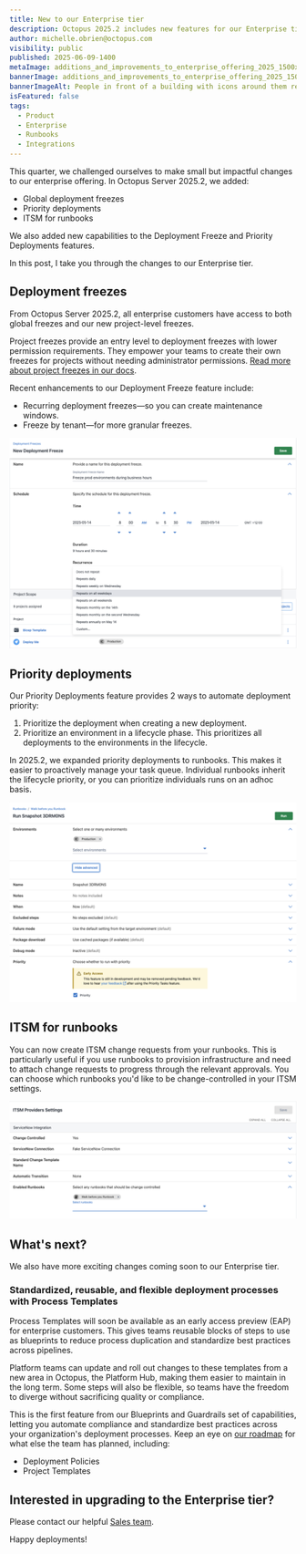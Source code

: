 ```yaml
---
title: New to our Enterprise tier
description: Octopus 2025.2 includes new features for our Enterprise tier.
author: michelle.obrien@octopus.com
visibility: public
published: 2025-06-09-1400
metaImage: additions_and_improvements_to_enterprise_offering_2025_1500x800.jpg
bannerImage: additions_and_improvements_to_enterprise_offering_2025_1500x800.jpg
bannerImageAlt: People in front of a building with icons around them representing security and data.
isFeatured: false
tags: 
  - Product
  - Enterprise
  - Runbooks
  - Integrations
---
```


This quarter, we challenged ourselves to make small but impactful changes to our enterprise offering. In Octopus Server 2025.2, we added:

- Global deployment freezes 
- Priority deployments 
- ITSM for runbooks 

We also added new capabilities to the Deployment Freeze and Priority Deployments features.

In this post, I take you through the changes to our Enterprise tier.

## Deployment freezes

From Octopus Server 2025.2, all enterprise customers have access to both global freezes and our new project-level freezes. 

Project freezes provide an entry level to deployment freezes with lower permission requirements. They empower your teams to create their own freezes for projects without needing administrator permissions. [Read more about project freezes in our docs](https://octopus.com/docs/deployments/deployment-freezes/project-deployment-freezes).

Recent enhancements to our Deployment Freeze feature include:

- Recurring deployment freezes—so you can create maintenance windows.
- Freeze by tenant—for more granular freezes.

![Create Deployment Freeze window showing new functionality of recurring freezes](global-freeze.png)

## Priority deployments

Our Priority Deployments feature provides 2 ways to automate deployment priority:

1. Prioritize the deployment when creating a new deployment.
2. Prioritize an environment in a lifecycle phase. This prioritizes all deployments to the environments in the lifecycle.

In 2025.2, we expanded priority deployments to runbooks. This makes it easier to proactively manage your task queue. Individual runbooks inherit the lifecycle priority, or you can prioritize individuals runs on an adhoc basis.

![New Runbook run window showing new functionality of Priority Deployments for Runbooks](priority-runbooks.png)

## ITSM for runbooks

You can now create ITSM change requests from your runbooks. This is particularly useful if you use runbooks to provision infrastructure and need to attach change requests to progress through the relevant approvals. You can choose which runbooks you'd like to be change-controlled in your ITSM settings.

![ITSM settings window showing new functionality of ITSM for Runbooks](itsm-runbooks.png)

## What's next?

We also have more exciting changes coming soon to our Enterprise tier.

### Standardized, reusable, and flexible deployment processes with Process Templates

Process Templates will soon be available as an early access preview (EAP) for enterprise customers. This gives teams reusable blocks of steps to use as blueprints to reduce process duplication and standardize best practices across pipelines. 

Platform teams can update and roll out changes to these templates from a new area in Octopus, the Platform Hub, making them easier to maintain in the long term. Some steps will also be flexible, so teams have the freedom to diverge without sacrificing quality or compliance.     

This is the first feature from our Blueprints and Guardrails set of capabilities, letting you automate compliance and standardize best practices across your organization's deployment processes. Keep an eye on [our roadmap](https://roadmap.octopus.com/tabs/2-planned) for what else the team has planned, including:

- Deployment Policies
- Project Templates


## Interested in upgrading to the Enterprise tier?

Please contact our helpful [Sales team](mailto:sales@octopus.com).

Happy deployments!